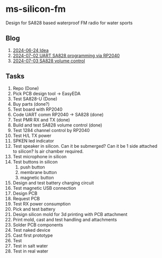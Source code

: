 # ms-silicon-fm
Design for SA828 based waterproof FM radio for water sports


## Blog

1. [2024-06-24 Idea](./blog/20240624-Idea.md)
2. [2024-07-02 UART SA828 programming via RP2040](./blog/20249702-UART.md)
3. [2024-07-03 SA828 volume control](./blog/20249703-Volume.md)

## Tasks

1. Repo (Done)
2. Pick PCB design tool -> EasyEDA
3. Test SA828-U (Done)
4. Buy parts (done?)
5. Test board with RP2040
6. Code UART comm RP2040 -> SA828 (done)
7. Test PMR RX and TX (done)
8. Build and test SA828 volume control (done)
9. Test 1284 channel control by RP2040
10. Test H/L TX power
11. SPKEN led indicator
12. Test speaker in silicon. Can it be submerged? Can it be 1 side attached to silicon? Is air chamber required.
13. Test microphone in silicon
14. Test buttons in silicon
    1.  push button
    2.  membrane button
    3.  magnetic button
15. Design and test battery charging circuit
16. Test magnetic USB connection 
17. Design PCB
18. Request PCB
19. Test RX power consumption
20. Pick and test battery
21. Design silicon mold for 3d printing with PCB attachment
22. Print mold, cast and test handling and attachments
23. Solder PCB components
24. Test naked device
25. Cast first prototype
26. Test
27. Test in salt water
28. Test in real water